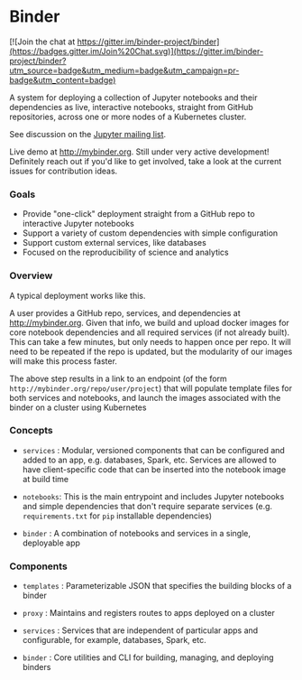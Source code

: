 # Binder

[![Join the chat at https://gitter.im/binder-project/binder](https://badges.gitter.im/Join%20Chat.svg)](https://gitter.im/binder-project/binder?utm_source=badge&utm_medium=badge&utm_campaign=pr-badge&utm_content=badge)

A system for deploying a collection of Jupyter notebooks and their dependencies as live, interactive notebooks, straight from GitHub repositories, across one or more nodes of a Kubernetes cluster. 

See discussion on the [Jupyter mailing list](https://groups.google.com/forum/#!topic/jupyter/2DjI5sZa8tI).

Live demo at http://mybinder.org. Still under very active development! Definitely reach out if you'd like to get involved, take a look at the current issues for contribution ideas.

### Goals
- Provide "one-click" deployment straight from a GitHub repo to interactive Jupyter notebooks
- Support a variety of custom dependencies with simple configuration
- Support custom external services, like databases 
- Focused on the reproducibility of science and analytics

### Overview

A typical deployment works like this. 

A user provides a GitHub repo, services, and dependencies at http://mybinder.org. Given that info, we build and upload docker images for core notebook dependencies and all required services (if not already built). This can take a few minutes, but only needs to happen once per repo. It will need to be repeated if the repo is updated, but the modularity of our images will make this process faster.

The above step results in a link to an endpoint (of the form `http://mybinder.org/repo/user/project`) that will populate template files for both services and notebooks, and launch the images associated with the binder on a cluster using Kubernetes

### Concepts
- `services` : Modular, versioned components that can be configured and added to an app, e.g. databases, Spark, etc. Services are allowed to have client-specific code that can be inserted into the notebook image at build time

- `notebooks`: This is the main entrypoint and includes Jupyter notebooks and simple dependencies that don't require separate services (e.g. `requirements.txt` for `pip` installable dependencies)

- `binder` : A combination of notebooks and services in a single, deployable app

### Components
- `templates` : Parameterizable JSON that specifies the building blocks of a binder

- `proxy` : Maintains and registers routes to apps deployed on a cluster

- `services` : Services that are independent of particular apps and configurable, for example, databases, Spark, etc.

- `binder` : Core utilities and CLI for building, managing, and deploying binders








